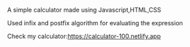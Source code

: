 A simple calculator made using Javascript,HTML,CSS

Used infix and postfix algorithm for evaluating the expression

Check my calculator:https://calculator-100.netlify.app
